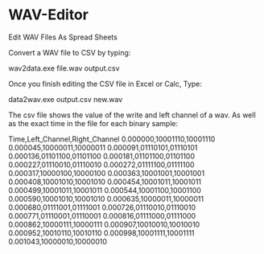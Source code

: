 # WAV-Editor
Edit WAV Files As Spread Sheets

Convert a WAV file to CSV by typing:

wav2data.exe file.wav output.csv

Once you finish editing the CSV file in Excel or Calc,
Type:

data2wav.exe output.csv new.wav

The csv file shows the value of the write and left channel of a wav.
As well as the exact time in the file for each binary sample:

Time,Left_Channel,Right_Channel
0.000000,10001110,10001110
0.000045,10000011,10000011
0.000091,01110101,01110101
0.000136,01101100,01101100
0.000181,01101100,01101100
0.000227,01110010,01110010
0.000272,01111100,01111100
0.000317,10000100,10000100
0.000363,10001001,10001001
0.000408,10001010,10001010
0.000454,10001011,10001011
0.000499,10001011,10001011
0.000544,10001100,10001100
0.000590,10001010,10001010
0.000635,10000011,10000011
0.000680,01111001,01111001
0.000726,01110010,01110010
0.000771,01110001,01110001
0.000816,01111000,01111000
0.000862,10000111,10000111
0.000907,10010010,10010010
0.000952,10010110,10010110
0.000998,10001111,10001111
0.001043,10000010,10000010

